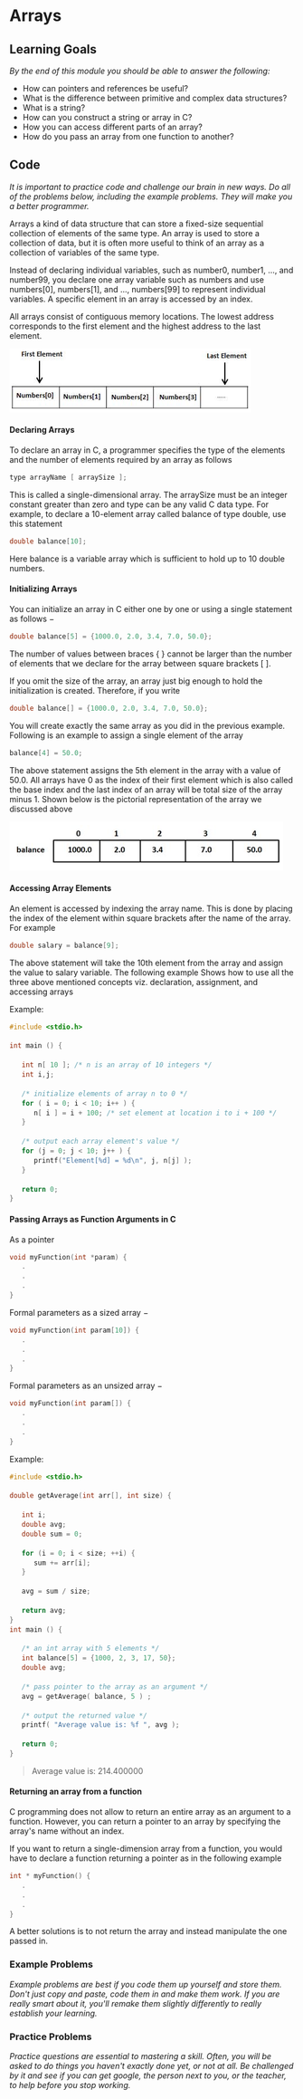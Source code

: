 # Arrays

## Learning Goals

*By the end of this module you should be able to answer the following:*

* How can pointers and references be useful? 
* What is the difference between primitive and complex data structures?
* What is a string?
* How can you construct a string or array in C?
* How you can access different parts of an array?
* How do you pass an array from one function to another?

## Code

*It is important to practice code and challenge our brain in new ways. Do all of the problems below, including the example problems. They will make you a better programmer.*

Arrays a kind of data structure that can store a fixed-size sequential collection of elements of the same type. An array is used to store a collection of data, but it is often more useful to think of an array as a collection of variables of the same type.

Instead of declaring individual variables, such as number0, number1, ..., and number99, you declare one array variable such as numbers and use numbers[0], numbers[1], and ..., numbers[99] to represent individual variables. A specific element in an array is accessed by an index.

All arrays consist of contiguous memory locations. The lowest address corresponds to the first element and the highest address to the last element.

![](2022-02-20-12-56-10.png)

#### Declaring Arrays

To declare an array in C, a programmer specifies the type of the elements and the number of elements required by an array as follows

```cpp
type arrayName [ arraySize ];
```

This is called a single-dimensional array. The arraySize must be an integer constant greater than zero and type can be any valid C data type. For example, to declare a 10-element array called balance of type double, use this statement

```cpp
double balance[10];
```

Here balance is a variable array which is sufficient to hold up to 10 double numbers.

#### Initializing Arrays

You can initialize an array in C either one by one or using a single statement as follows −

```cpp
double balance[5] = {1000.0, 2.0, 3.4, 7.0, 50.0};
```

The number of values between braces { } cannot be larger than the number of elements that we declare for the array between square brackets [ ].

If you omit the size of the array, an array just big enough to hold the initialization is created. Therefore, if you write

```cpp
double balance[] = {1000.0, 2.0, 3.4, 7.0, 50.0};
```

You will create exactly the same array as you did in the previous example. Following is an example to assign a single element of the array

```cpp
balance[4] = 50.0;
```

The above statement assigns the 5th element in the array with a value of 50.0. All arrays have 0 as the index of their first element which is also called the base index and the last index of an array will be total size of the array minus 1. Shown below is the pictorial representation of the array we discussed above

![](2022-02-20-12-58-04.png)

#### Accessing Array Elements

An element is accessed by indexing the array name. This is done by placing the index of the element within square brackets after the name of the array. For example

```c
double salary = balance[9];
```

The above statement will take the 10th element from the array and assign the value to salary variable. The following example Shows how to use all the three above mentioned concepts viz. declaration, assignment, and accessing arrays

Example:

```c
#include <stdio.h>
 
int main () {

   int n[ 10 ]; /* n is an array of 10 integers */
   int i,j;
 
   /* initialize elements of array n to 0 */         
   for ( i = 0; i < 10; i++ ) {
      n[ i ] = i + 100; /* set element at location i to i + 100 */
   }
   
   /* output each array element's value */
   for (j = 0; j < 10; j++ ) {
      printf("Element[%d] = %d\n", j, n[j] );
   }
 
   return 0;
}
```

#### Passing Arrays as Function Arguments in C

As a pointer

```c
void myFunction(int *param) {
   .
   .
   .
}
```

Formal parameters as a sized array −

```c
void myFunction(int param[10]) {
   .
   .
   .
}
```

Formal parameters as an unsized array −

```c
void myFunction(int param[]) {
   .
   .
   .
}
```

Example:

```cpp
#include <stdio.h>

double getAverage(int arr[], int size) {

   int i;
   double avg;
   double sum = 0;

   for (i = 0; i < size; ++i) {
      sum += arr[i];
   }

   avg = sum / size;

   return avg;
}
int main () {

   /* an int array with 5 elements */
   int balance[5] = {1000, 2, 3, 17, 50};
   double avg;

   /* pass pointer to the array as an argument */
   avg = getAverage( balance, 5 ) ;
 
   /* output the returned value */
   printf( "Average value is: %f ", avg );
    
   return 0;
}
```

> Average value is: 214.400000

#### Returning an array from a function 

C programming does not allow to return an entire array as an argument to a function. However, you can return a pointer to an array by specifying the array's name without an index.

If you want to return a single-dimension array from a function, you would have to declare a function returning a pointer as in the following example

```cpp 
int * myFunction() {
   .
   .
   .
}
```

A better solutions is to not return the array and instead manipulate the one passed in. 



### Example Problems

*Example problems are best if you code them up yourself and store them. Don't just copy and paste, code them in and make them work. If you are really smart about it, you'll remake them slightly differently to really establish your learning.*

### Practice Problems

*Practice questions are essential to mastering a skill. Often, you will be asked to do things you haven't exactly done yet, or not at all. Be challenged by it and see if you can get google, the person next to you, or the teacher, to help before you stop working.*

